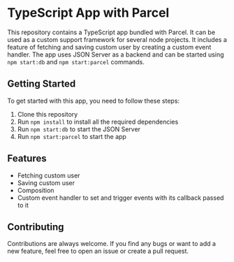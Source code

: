 # TypeScript App with Parcel

This repository contains a TypeScript app bundled with Parcel.
It can be used as a custom support framework for several node projects. It includes a feature of fetching and saving custom user by creating a custom event handler. The app uses JSON Server as a backend and can be started using `npm start:db` and `npm start:parcel` commands.

## Getting Started

To get started with this app, you need to follow these steps:

1. Clone this repository
2. Run `npm install` to install all the required dependencies
3. Run `npm start:db` to start the JSON Server
4. Run `npm start:parcel` to start the app

## Features

- Fetching custom user
- Saving custom user
- Composition
- Custom event handler to set and trigger events with its callback passed to it

## Contributing

Contributions are always welcome. If you find any bugs or want to add a new feature, feel free to open an issue or create a pull request.
